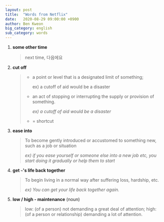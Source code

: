 ```yaml
---
layout: post
title:  "Words from Netflix"
date:   2020-08-29 09:00:00 +0900
author: Ben Kweon
big_category: english
sub_category: words
---
```




1. **some other time**

   > next time, 다음에요
   
2. **cut off**

   > * a point or level that is a designated limit of something;
   >
   >   ex) a cutoff of aid would be a disaster
   >
   > * an act of stopping or interrupting the supply or provision of something.
   >
   >   *ex) a cutoff of aid would be a disaster*
   >
   > * = shortcut

3. **ease into**

   > To become gently introduced or accustomed to something new, such as a job or situation
   >
   > *ex) if you ease yourself or someone else into a new job etc, you start doing it gradually or help them to start*

4. **get `~`'s life back together**

   >To begin living in a normal way after suffering loss, hardship, etc.
   >
   >*ex) You can get your life back together again.*

5. **low / high - maintenance** (noun)

   > low: (of a person) not demanding a great deal of attention; 
   > high: (of a person or relationship) demanding a lot of attention.